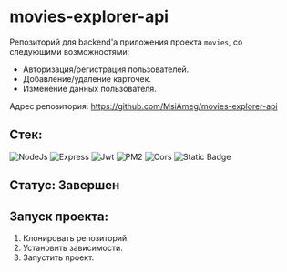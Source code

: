 # movies-explorer-api
Репозиторий для backend'a приложения проекта `movies`, со следующими возможностями:
* Авторизация/регистрация пользователей.
* Добавление/удаление карточек.
* Изменение данных пользователя.

Адрес репозитория: https://github.com/MsiAmeg/movies-explorer-api

## Стек:
![NodeJs](https://img.shields.io/badge/NodeJs-green?style=for-the-badge)
![Express](https://img.shields.io/badge/Express-black?style=for-the-badge&logo=express)
![Jwt](https://img.shields.io/badge/Jwt-black?style=for-the-badge)
![PM2](https://img.shields.io/badge/PM2-black?style=for-the-badge&logo=pm2)
![Cors](https://img.shields.io/badge/CORS-black?style=for-the-badge)
![Static Badge](https://img.shields.io/badge/Eslint-black?style=for-the-badge&logo=eslint)

## Статус: Завершен

## Запуск проекта:
1. Клонировать репозиторий.
2. Установить зависимости.
3. Запустить проект.
